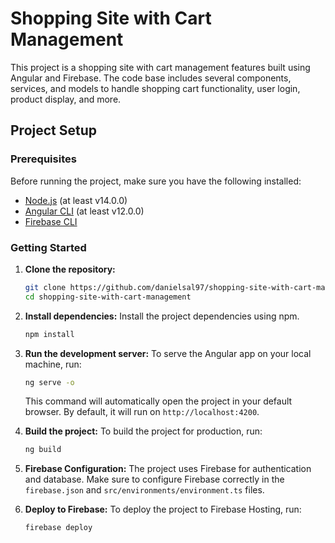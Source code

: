# Shopping Site with Cart Management

This project is a shopping site with cart management features built using Angular and Firebase. The code base includes several components, services, and models to handle shopping cart functionality, user login, product display, and more.

## Project Setup

### Prerequisites

Before running the project, make sure you have the following installed:

- [Node.js](https://nodejs.org/) (at least v14.0.0)
- [Angular CLI](https://angular.io/cli) (at least v12.0.0)
- [Firebase CLI](https://firebase.google.com/docs/cli)

### Getting Started

1. **Clone the repository:**
    ```bash
    git clone https://github.com/danielsal97/shopping-site-with-cart-management.git
    cd shopping-site-with-cart-management
    ```

2. **Install dependencies:**
    Install the project dependencies using npm.
    ```bash
    npm install
    ```

3. **Run the development server:**
    To serve the Angular app on your local machine, run:
    ```bash
    ng serve -o
    ```

    This command will automatically open the project in your default browser. By default, it will run on `http://localhost:4200`.

4. **Build the project:**
    To build the project for production, run:
    ```bash
    ng build
    ```

5. **Firebase Configuration:**
    The project uses Firebase for authentication and database. Make sure to configure Firebase correctly in the `firebase.json` and `src/environments/environment.ts` files.

6. **Deploy to Firebase:**
    To deploy the project to Firebase Hosting, run:
    ```bash
    firebase deploy
    ```

